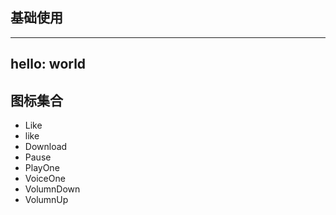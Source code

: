## 基础使用

---

hello: world
---

<script setup>
import { ref } from 'vue'

const count = ref(0)

async function copyIconsName(event) {
  const content = `<M${event.target?.innerText} />`
  const type = "text/plain";
  const blob = new Blob([content], { type });
  const data = [new ClipboardItem({ [type]: blob })];
  await navigator.clipboard.write(data);
}

</script>

## 图标集合

<ul :class="$style.grid" class="vp-raw" @click="copyIconsName($event)">
  <li>
    <MLike />
    <span>Like</span>
  </li>
  <li>
    <MMute />
    <span>like</span>
  </li>
  <li>
    <MDownload />
    <span>Download</span>
  </li>
  <li>
    <MPause />
    <span>Pause</span>
  </li>
  <li>
    <MPlayOne />
    <span>PlayOne</span>
  </li>
  <li>
    <MVoiceOne />
    <span>VoiceOne</span>
  </li>
  <li>
    <MVolumnDown />
    <span>VolumnDown</span>
  </li>
   <li>
    <MVolumnUp />
    <span>VolumnUp</span>
  </li>

</ul>

<style module>
  .grid {
          width: 100%;
          display: grid;
          display: grid;
          grid-template-columns: repeat(7, 1fr);
          border-left:1px solid #dccfeb;
          border-top:1px solid #dccfeb;
          cursor:pointer;

}
  .grid li {
          border-right:1px solid #dccfeb;
          border-bottom:1px solid #dccfeb;
          aspect-ratio: 1 / 0.8; /* 保持宽高比*/
          display: flex;
          flex-direction:column;
          justify-content: center;
          align-items: center;
          font-size:12px;
        }
  .grid li:hover {
            background-color: #f2f6fc;
            transition: all 0.3s linear;
        }
</style>
